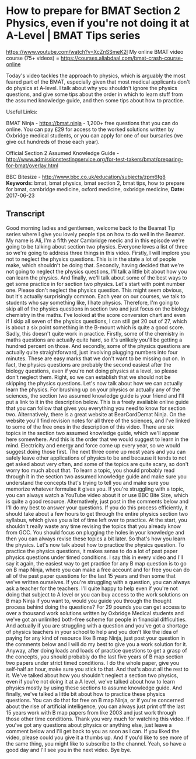# How to prepare for BMAT Section 2 Physics, even if you're not doing it at A-Level | BMAT Tips series
https://www.youtube.com/watch?v=XcZnSSmeK2I
My online BMAT video course (75+ videos) = https://courses.aliabdaal.com/bmat-crash-course-online

Today's video tackles the approach to physics, which is arguably the most feared part of the BMAT, especially given that most medical applicants don't do physics at A-level. I talk about why you shouldn't ignore the physics questions, and give some tips about the order in which to learn stuff from the assumed knowledge guide, and then some tips about how to practice.

Useful Links:

BMAT Ninja - https://bmat.ninja - 1,200+ free questions that you can do online. You can pay £29 for access to the worked solutions written by Oxbridge medical students, or you can apply for one of our bursaries (we give out hundreds of those each year).

Official Section 2 Assumed Knowledge Guide - http://www.admissionstestingservice.org/for-test-takers/bmat/preparing-for-bmat/overlay.html

BBC Bitesize - http://www.bbc.co.uk/education/subjects/zpm6fg8
**Keywords:** bmat, bmat physics, bmat section 2, bmat tips, how to prepare for bmat, cambridge medicine, oxford medicine, oxbridge medicine, 
**Date:** 2017-06-23

## Transcript
 Good morning ladies and gentlemen, welcome back to the Beamat Tip series where I give you lovely people tips on how to do well in the Beamat. My name is Ali, I'm a fifth year Cambridge medic and in this episode we're going to be talking about section two physics. Everyone loves a list of three so we're going to address three things in this video. Firstly, I will implore you not to neglect the physics questions. This is in the state a lot of people make, which shouldn't be doing that. Secondly, having decided that we're not going to neglect the physics questions, I'll talk a little bit about how you can learn the physics. And finally, we'll talk about some of the best ways to get some practice in for section two physics. Let's start with point number one. Please don't neglect the physics question. This might seem obvious, but it's actually surprisingly common. Each year on our courses, we talk to students who say something like, I hate physics. Therefore, I'm going to skip all of the physics questions in section two and just focus on the biology chemistry in the maths. I've looked at the score conversion chart and even if I skip all seven of the physics questions, I can still get 20 out of 27, which is about a six point something in the B-mount which is quite a good score. Sadly, this doesn't quite work in practice. Firstly, some of the chemistry in maths questions are actually quite hard, so it's unlikely you'll be getting a hundred percent on those. And secondly, some of the physics questions are actually quite straightforward, just involving plugging numbers into four minutes. These are easy marks that we don't want to be missing out on. In fact, the physics questions are probably the second easiest after the biology questions, even if you're not doing physics at a level, so please don't neglect them. Right, so we can establish that we should not be skipping the physics questions. Let's now talk about how we can actually learn the physics. For brushing up on your physics or actually any of the sciences, the section two assumed knowledge guide is your friend and I'll put a link to it in the description below. This is a freely available online guide that you can follow that gives you everything you need to know for section two. Alternatively, there is a great website at BearCordDemat Ninja. On the website you'll find revision notes for all three of the sciences, and I've linked to some of the free ones in the description of this video. There are six topics in the section two assumed knowledge guide, which we'll appear here somewhere. And this is the order that we would suggest to learn in the mind. Electricity and energy and force come up every year, so we would suggest doing those first. The next three come up most years and you can safely leave other applications of physics to be and because it tends to not get asked about very often, and some of the topics are quite scary, so don't worry too much about that. To learn a topic, you should probably read through it in the section two assumed knowledge guide and make sure you understand the concepts that's trying to tell you and make sure you memorize whatever formulae it gives you. If you're struggling with a topic, you can always watch a YouTube video about it or use BBC Bite Size, which is quite a good resource. Alternatively, just post in the comments below and I'll do my best to answer your questions. If you do this process efficiently, it should take about a few hours to get through the entire physics section two syllabus, which gives you a lot of time left over to practice. At the start, you shouldn't really waste any time revising the topics that you already know from GCC. You should focus on plugging the holes in your knowledge and then you can always revise these topics a bit later. So that's how you learn the physics. Let's now talk about how to practice the physics question. To practice the physics questions, it makes sense to do a lot of past paper physics questions under timed conditions. I say this in every video and I'll say it again, the easiest way to get practice for any B map question is to go on B map Ninja, where you can make a free account and for free you can do all of the past paper questions for the last 15 years and then some that we've written ourselves. If you're struggling with a question, you can always ask a teacher for the teachers. I'll quite happy to help even if you're not doing that subject to A level or you can buy access to the work solutions on B map Ninja if you want to, would you guide you through the thought process behind doing the questions? For 29 pounds you can get access to over a thousand work solutions written by Oxbridge Medical students and we've got an unlimited both-free scheme for people in financial difficulties. And actually if you are struggling with a question and you've got a shortage of physics teachers in your school to help and you don't like the idea of paying for any kind of resource like B map Ninja, just post your question in the comments below and I will do my best to give you a work solution for it. Anyway, after doing loads and loads of practice questions to get a grasp of the concepts, you should probably do the last five years of B map section two papers under strict timed conditions. I do the whole paper, give you self-half an hour, make sure you stick to that. And that's about all the rest to it. We've talked about how you shouldn't neglect a section two physics, even if you're not doing it at a A level, we've talked about how to learn physics mostly by using these sections to assume knowledge guide. And finally, we've talked a little bit about how to practice these physics questions. You can do that for free on B map Ninja, or if you're concerned about the rise of artificial intelligence, you can always just print off the last 15 years work with B map papers from like 2003 and just work through those other time conditions. Thank you very much for watching this video. If you've got any questions about physics or anything else, just leave a comment below and I'll get back to you as soon as I can. If you liked the video, please could you give it a thumbs up. And if you'd like to see more of the same thing, you might like to subscribe to the channel. Yeah, so have a good day and I'll see you in the next video. Bye bye.
